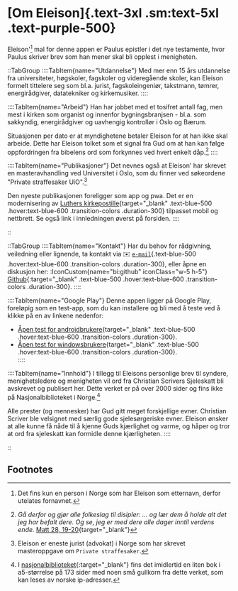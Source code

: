 # [Om Eleison]{.text-3xl .sm:text-5xl .text-purple-500}
Eleison'[^1] mal for denne appen er Paulus epistler i det nye testamente, hvor Paulus skriver brev som han mener skal bli opplest i menigheten.

::TabGroup
::::TabItem{name="Utdannelse"}
Med mer enn 15 års utdannelse fra universiteter, høgskoler, fagskoler og videregående skoler, kan Eleison formelt tittelere seg som bl.a. jurist, fagskoleingeniør, takstmann, tømrer, energirådgiver, datatekniker og kirkemusiker.
::::

::::TabItem{name="Arbeid"}
Han har jobbet med et tosifret antall fag, men mest i kirken som organist og innenfor bygningsbranjsen - bl.a. som sakkyndig, energirådgiver og uavhengig kontrollør i Oslo og Bærum.

Situasjonen per dato er at myndighetene betaler Eleison for at han ikke skal arbeide. Dette har Eleison tolket som et signal fra Gud om at han kan følge oppfordringen fra bibelens ord som forkynnes ved hvert enkelt dåp.[^2]
::::

::::TabItem{name="Publikasjoner"}
Det nevnes også at Eleison' har skrevet en masteravhandling ved Universitet i Oslo, som du finner ved søkeordene "Private straffesaker UiO".[^3]

Den nyeste publikasjonen foreligger som app og pwa. Det er en modernisering av [Luthers kirkepostille](https://kirkepostille.vercel.app){target="_blank" .text-blue-500 .hover:text-blue-600 .transition-colors .duration-300} tilpasset mobil og nettbrett. Se også link i innledningen øverst på forsiden.
::::

::

[//]: # (her kommer neste tabgroup)

::TabGroup
::::TabItem{name="Kontakt"}
Har du behov for rådgivning, veiledning eller lignende, ta kontakt via :envelope: [`e-mail`](mailto:jur.eleison@gmail.com){.text-blue-500 .hover:text-blue-600 .transition-colors .duration-300}, eller åpne en diskusjon her: :IconCustom{name="bi:github" iconClass="w-5 h-5"} [Github](https://github.com/lovkyndig/eleison/discussions){:target="_blank" .text-blue-500 .hover:text-blue-600 .transition-colors .duration-300}.
::::

::::TabItem{name="Google Play"}
Denne appen ligger på Google Play, foreløpig som en test-app, som du kan installere og bli med å teste ved å klikke på en av linkene nedenfor:  
* [Åpen test for androidbrukere](https://play.google.com/store/apps/details?id=app.vercel.eleison.twa){target="_blank" .text-blue-500 .hover:text-blue-600 .transition-colors .duration-300}.
* [Åpen test for windowsbrukere](https://play.google.com/apps/testing/app.vercel.eleison.twa){target="_blank" .text-blue-500 .hover:text-blue-600 .transition-colors .duration-300}.  
::::

::::TabItem{name="Innhold"}
I tillegg til Eleisons personlige brev til syndere, menighetsledere og menigheten vil ord fra Christian Scrivers Sjeleskatt bli avskrevet og publisert her. Dette verket er på over 2000 sider og fins ikke på Nasjonalbiblioteket i Norge.[^4]

Alle prester (og mennesker) har Gud gitt meget forskjellige evner. Christian Scriver ble velsignet med særlig gode sjelesørgeriske evner. Eleison ønsker at alle kunne få nåde til å kjenne Guds kjærlighet og varme, og håper og tror at ord fra sjeleskatt kan formidle denne kjærligheten.
::::

::

## Footnotes

[^1]: Det fins kun en person i Norge som har Eleison som etternavn, derfor utelates fornavnet.
[^2]: _Gå derfor og gjør alle folkeslag til disipler: ... og lær dem å holde alt det jeg har befalt dere. Og se, jeg er med dere alle dager inntil verdens ende._ [Matt 28, 19-20](https://no.bibelsite.com/matthew/28-19.htm){target="_blank"}
[^3]: Eleison er eneste jurist (advokat) i Norge som har skrevet masteroppgave om `Private straffesaker`.
[^4]: I [nasjonalbiblioteket](https://www.nb.no/items/0b05d9a568cf63bee38628b3fbd52395){:target="_blank"} fins det imidlertid en liten bok i a5-størrelse på 173 sider med noen små gullkorn fra dette verket, som kan leses av norske ip-adresser.